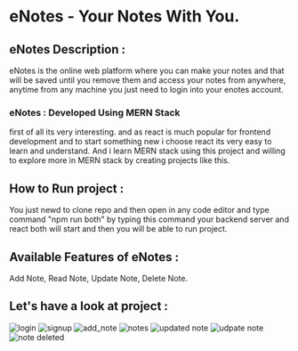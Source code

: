 # eNotes - Your Notes With You.

## eNotes Description : 
eNotes is the online web platform where you can make your notes and that will be saved until you remove them and access your notes from anywhere, anytime from any machine you just need to login into your enotes account.
### eNotes : Developed Using MERN Stack
first of all its very interesting. and as react is much popular for frontend development and to start something new i choose react its very easy to learn and understand. And i learn MERN stack using this project and willing to explore more in MERN stack by creating projects like this.

## How to Run project : 
You just newd to clone repo and then open in any code editor and type command "npm run both"
by typing this command your backend server and react both will start and then you will be able to run project.

## Available Features of eNotes : 
Add Note, Read Note, Update Note, Delete Note.

## Let's have a look at project : 

![login](https://user-images.githubusercontent.com/60084238/206108996-81569392-4472-4736-adac-a23cc28c0edd.png)
![signup](https://user-images.githubusercontent.com/60084238/206109026-b7df894c-6a2d-483d-8b2b-7163961203f7.png)
![add_note](https://user-images.githubusercontent.com/60084238/206108987-735cc261-2801-4333-949e-6fdeae450180.png)
![notes](https://user-images.githubusercontent.com/60084238/206109014-565434b4-8c6e-4df7-ba3a-be3146988bfc.png)
![updated note](https://user-images.githubusercontent.com/60084238/206109039-68dc7da5-66e8-4671-b708-e40d06e9c8e1.png)
![udpate note](https://user-images.githubusercontent.com/60084238/206109033-afd4daff-6767-43d0-ba2b-120bed474da0.png)
![note deleted](https://user-images.githubusercontent.com/60084238/206109009-0a105503-399c-4545-8bfe-f4ddc8491873.png)
